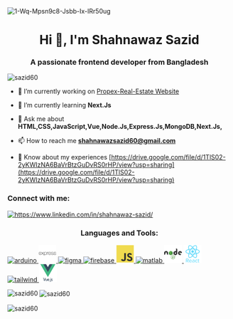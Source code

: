 
<img src="https://i.ibb.co/Qndyt9q/1-Wq-Mpsn9c8-Jsbb-Ix-IRr50ug.gif" alt="1-Wq-Mpsn9c8-Jsbb-Ix-IRr50ug" border="0" />


<h1 align="center">Hi 👋, I'm Shahnawaz Sazid</h1>
<h3 align="center">A passionate frontend developer from Bangladesh</h3>

<img src="https://komarev.com/ghpvc/?username=sazid60&label=Profile%20views&color=0e75b6&style=flat" alt="sazid60" />

- 🔭 I’m currently working on [Propex-Real-Estate Website](https://propex-client.web.app/)

- 🌱 I’m currently learning **Next.Js**

- 💬 Ask me about **HTML,CSS,JavaScript,Vue,Node.Js,Express.Js,MongoDB,Next.Js,**

- 📫 How to reach me **shahnawazsazid60@gmail.com**

- 📄 Know about my experiences [https://drive.google.com/file/d/1TlS02-2yKWIzNA6BaVrBtzGuDvRS0rHP/view?usp=sharing](https://drive.google.com/file/d/1TlS02-2yKWIzNA6BaVrBtzGuDvRS0rHP/view?usp=sharing)

<h3 align="left">Connect with me:</h3>
<p align="left">
<a href="https://linkedin.com/in/https://www.linkedin.com/in/shahnawaz-sazid/" target="blank"><img align="center" src="https://raw.githubusercontent.com/rahuldkjain/github-profile-readme-generator/master/src/images/icons/Social/linked-in-alt.svg" alt="https://www.linkedin.com/in/shahnawaz-sazid/" height="30" width="40" /></a>
</p>

<h3 align="center">Languages and Tools:</h3>
<p align="left"> <a href="https://www.arduino.cc/" target="_blank" rel="noreferrer"> <img src="https://cdn.worldvectorlogo.com/logos/arduino-1.svg" alt="arduino" width="40" height="40"/> </a> <a href="https://expressjs.com" target="_blank" rel="noreferrer"> <img src="https://raw.githubusercontent.com/devicons/devicon/master/icons/express/express-original-wordmark.svg" alt="express" width="40" height="40"/> </a> <a href="https://www.figma.com/" target="_blank" rel="noreferrer"> <img src="https://www.vectorlogo.zone/logos/figma/figma-icon.svg" alt="figma" width="40" height="40"/> </a> <a href="https://firebase.google.com/" target="_blank" rel="noreferrer"> <img src="https://www.vectorlogo.zone/logos/firebase/firebase-icon.svg" alt="firebase" width="40" height="40"/> </a> <a href="https://developer.mozilla.org/en-US/docs/Web/JavaScript" target="_blank" rel="noreferrer"> <img src="https://raw.githubusercontent.com/devicons/devicon/master/icons/javascript/javascript-original.svg" alt="javascript" width="40" height="40"/> </a> <a href="https://www.mathworks.com/" target="_blank" rel="noreferrer"> <img src="https://upload.wikimedia.org/wikipedia/commons/2/21/Matlab_Logo.png" alt="matlab" width="40" height="40"/> </a> <a href="https://nodejs.org" target="_blank" rel="noreferrer"> <img src="https://raw.githubusercontent.com/devicons/devicon/master/icons/nodejs/nodejs-original-wordmark.svg" alt="nodejs" width="40" height="40"/> </a> <a href="https://reactjs.org/" target="_blank" rel="noreferrer"> <img src="https://raw.githubusercontent.com/devicons/devicon/master/icons/react/react-original-wordmark.svg" alt="react" width="40" height="40"/> </a> <a href="https://tailwindcss.com/" target="_blank" rel="noreferrer"> <img src="https://www.vectorlogo.zone/logos/tailwindcss/tailwindcss-icon.svg" alt="tailwind" width="40" height="40"/> </a> <a href="https://vuejs.org/" target="_blank" rel="noreferrer"> <img src="https://raw.githubusercontent.com/devicons/devicon/master/icons/vuejs/vuejs-original-wordmark.svg" alt="vuejs" width="40" height="40"/> </a> </p>

<p><img align="left" src="https://github-readme-stats.vercel.app/api/top-langs?username=sazid60&show_icons=true&locale=en&layout=compact" alt="sazid60" /></p>

<p>&nbsp;<img align="center" src="https://github-readme-stats.vercel.app/api?username=sazid60&show_icons=true&locale=en" alt="sazid60" /></p>

<p><img align="center" src="https://github-readme-streak-stats.herokuapp.com/?user=sazid60&" alt="sazid60" /></p>
